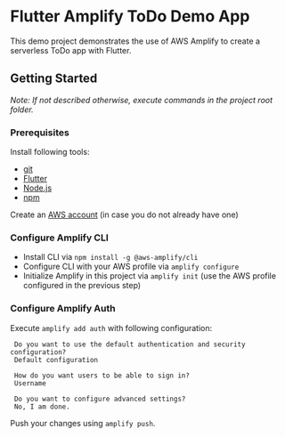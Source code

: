# Flutter Amplify ToDo Demo App

This demo project demonstrates the use of AWS Amplify to create a serverless ToDo app with Flutter.

## Getting Started

_Note: If not described otherwise, execute commands in the project root folder._

### Prerequisites

Install following tools:
- [git](https://git-scm.com/)
- [Flutter](https://flutter.dev/docs/get-started/install)
- [Node.js](https://nodejs.org/)
- [npm](https://www.npmjs.com/get-npm)

Create an [AWS account](https://portal.aws.amazon.com/billing/signup?redirect_url=https%3A%2F%2Faws.amazon.com%2Fregistration-confirmation#/start)
(in case you do not already have one)

### Configure Amplify CLI

- Install CLI via ```npm install -g @aws-amplify/cli```
- Configure CLI with your AWS profile via ```amplify configure```
- Initialize Amplify in this project via ```amplify init``` (use the AWS profile configured in the previous step)

### Configure Amplify Auth

Execute ```amplify add auth``` with following configuration:
````
 Do you want to use the default authentication and security configuration? 
 Default configuration
 
 How do you want users to be able to sign in? 
 Username
 
 Do you want to configure advanced settings? 
 No, I am done.
````

Push your changes using ```amplify push```.
